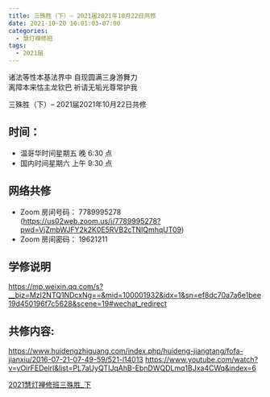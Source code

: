 ```yaml
---
title: 三殊胜（下）– 2021届2021年10月22日共修
date: 2021-10-20 10:01:03-07:00
categories:
  - 慧灯禅修班
tags:
  - 2021届
---
```

诸法等性本基法界中 自现圆满三身游舞力  
离障本来怙主龙钦巴 祈请无垢光尊常护我  

三殊胜（下）– 2021届2021年10月22日共修

## 时间：

* 温哥华时间星期五 晚 6:30 点
* 国内时间星期六 上午 9:30 点

## 网络共修

* Zoom 房间号码： 7789995278 (<https://us02web.zoom.us/j/7789995278?pwd=VjZmbWJFY2k2K0E5RVB2cTNIQmhqUT09>)
* Zoom 房间密码： 19621211


## 学修说明

<https://mp.weixin.qq.com/s?__biz=MzI2NTQ1NDcxNg==&mid=100001932&idx=1&sn=ef8dc70a7a6e1bee19d450196f7c5628&scene=19#wechat_redirect>


## 共修内容: 

<https://www.huidengzhiguang.com/index.php/huideng-jiangtang/fofa-jianxiu/2016-07-21-07-49-59/521-l14013>
<https://www.youtube.com/watch?v=yOirFEDelrI&list=PL7aUyQTIJqAhB-EbnDWQDLmq1BJxa4CWq&index=6>

[2021慧灯禅修班三殊胜_下](http://huidengchanxiu.net/hdv/f/up/%E6%85%A7%E7%81%AF%E7%A6%85%E4%BF%AE%E7%8F%AD%E7%AC%AC%E4%B8%83%E5%A0%82%E8%AF%BE.pptx)
